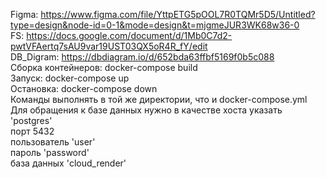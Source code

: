 Figma: https://www.figma.com/file/YttpETG5pOOL7R0TQMr5D5/Untitled?type=design&node-id=0-1&mode=design&t=mjgmeJUR3WK68w36-0  
FS: https://docs.google.com/document/d/1Mb0C7d2-pwtVFAertq7sAU9var19UST03QX5oR4R_fY/edit  
DB_Digram: https://dbdiagram.io/d/652bda63ffbf5169f0b5c088  
Сборка контейнеров: docker-compose build  
Запуск: docker-compose up  
Остановка: docker-compose down  
Команды выполнять в той же директории, что и docker-compose.yml  
Для обращения к базе данных нужно в качестве хоста указать 'postgres'  
порт 5432  
пользователь 'user'  
пароль 'password'  
база данных 'cloud_render'
